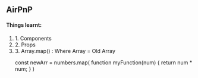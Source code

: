 <h2>AirPnP</h2>
<h4>Things learnt: </h4>
<ol>
    <li>1. Components</li>
    <li>2. Props </li>
    <li>3. Array.map() : Where Array = Old Array 
    <p>const newArr = numbers.map(
        function myFunction(num) {
        return num * num;
        }
    )</p></li>
</ol>